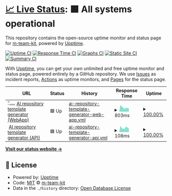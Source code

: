 # [📈 Live Status](https://m-team-kit.github.io/templates-status): <!--live status--> **🟩 All systems operational**

This repository contains the open-source uptime monitor and status page for [m-team-kit](https://m-team-kit.github.io/templates-status), powered by [Upptime](https://github.com/upptime/upptime).

[![Uptime CI](https://github.com/m-team-kit/templates-status/workflows/Uptime%20CI/badge.svg)](https://github.com/m-team-kit/templates-status/actions?query=workflow%3A%22Uptime+CI%22)
[![Response Time CI](https://github.com/m-team-kit/templates-status/workflows/Response%20Time%20CI/badge.svg)](https://github.com/m-team-kit/templates-status/actions?query=workflow%3A%22Response+Time+CI%22)
[![Graphs CI](https://github.com/m-team-kit/templates-status/workflows/Graphs%20CI/badge.svg)](https://github.com/m-team-kit/templates-status/actions?query=workflow%3A%22Graphs+CI%22)
[![Static Site CI](https://github.com/m-team-kit/templates-status/workflows/Static%20Site%20CI/badge.svg)](https://github.com/m-team-kit/templates-status/actions?query=workflow%3A%22Static+Site+CI%22)
[![Summary CI](https://github.com/m-team-kit/templates-status/workflows/Summary%20CI/badge.svg)](https://github.com/m-team-kit/templates-status/actions?query=workflow%3A%22Summary+CI%22)

With [Upptime](https://upptime.js.org), you can get your own unlimited and free uptime monitor and status page, powered entirely by a GitHub repository. We use [Issues](https://github.com/m-team-kit/templates-status/issues) as incident reports, [Actions](https://github.com/m-team-kit/templates-status/actions) as uptime monitors, and [Pages](https://m-team-kit.github.io/templates-status) for the status page.

<!--start: status pages-->
<!-- This summary is generated by Upptime (https://github.com/upptime/upptime) -->
<!-- Do not edit this manually, your changes will be overwritten -->
<!-- prettier-ignore -->
| URL | Status | History | Response Time | Uptime |
| --- | ------ | ------- | ------------- | ------ |
| <img alt="" src="https://raw.githubusercontent.com/ai4eosc/status/master/static/logo.png" height="13"> [AI repository template generator (WebApp)](https://templates.cloud.ai4eosc.eu/) | 🟩 Up | [ai-repository-template-generator-web-app.yml](https://github.com/m-team-kit/templates-status/commits/HEAD/history/ai-repository-template-generator-web-app.yml) | <details><summary><img alt="Response time graph" src="./graphs/ai-repository-template-generator-web-app/response-time-week.png" height="20"> 803ms</summary><br><a href="https://m-team-kit.github.io/templates-status/history/ai-repository-template-generator-web-app"><img alt="Response time 884" src="https://img.shields.io/endpoint?url=https%3A%2F%2Fraw.githubusercontent.com%2Fm-team-kit%2Ftemplates-status%2FHEAD%2Fapi%2Fai-repository-template-generator-web-app%2Fresponse-time.json"></a><br><a href="https://m-team-kit.github.io/templates-status/history/ai-repository-template-generator-web-app"><img alt="24-hour response time 775" src="https://img.shields.io/endpoint?url=https%3A%2F%2Fraw.githubusercontent.com%2Fm-team-kit%2Ftemplates-status%2FHEAD%2Fapi%2Fai-repository-template-generator-web-app%2Fresponse-time-day.json"></a><br><a href="https://m-team-kit.github.io/templates-status/history/ai-repository-template-generator-web-app"><img alt="7-day response time 803" src="https://img.shields.io/endpoint?url=https%3A%2F%2Fraw.githubusercontent.com%2Fm-team-kit%2Ftemplates-status%2FHEAD%2Fapi%2Fai-repository-template-generator-web-app%2Fresponse-time-week.json"></a><br><a href="https://m-team-kit.github.io/templates-status/history/ai-repository-template-generator-web-app"><img alt="30-day response time 860" src="https://img.shields.io/endpoint?url=https%3A%2F%2Fraw.githubusercontent.com%2Fm-team-kit%2Ftemplates-status%2FHEAD%2Fapi%2Fai-repository-template-generator-web-app%2Fresponse-time-month.json"></a><br><a href="https://m-team-kit.github.io/templates-status/history/ai-repository-template-generator-web-app"><img alt="1-year response time 884" src="https://img.shields.io/endpoint?url=https%3A%2F%2Fraw.githubusercontent.com%2Fm-team-kit%2Ftemplates-status%2FHEAD%2Fapi%2Fai-repository-template-generator-web-app%2Fresponse-time-year.json"></a></details> | <details><summary><a href="https://m-team-kit.github.io/templates-status/history/ai-repository-template-generator-web-app">100.00%</a></summary><a href="https://m-team-kit.github.io/templates-status/history/ai-repository-template-generator-web-app"><img alt="All-time uptime 100.00%" src="https://img.shields.io/endpoint?url=https%3A%2F%2Fraw.githubusercontent.com%2Fm-team-kit%2Ftemplates-status%2FHEAD%2Fapi%2Fai-repository-template-generator-web-app%2Fuptime.json"></a><br><a href="https://m-team-kit.github.io/templates-status/history/ai-repository-template-generator-web-app"><img alt="24-hour uptime 100.00%" src="https://img.shields.io/endpoint?url=https%3A%2F%2Fraw.githubusercontent.com%2Fm-team-kit%2Ftemplates-status%2FHEAD%2Fapi%2Fai-repository-template-generator-web-app%2Fuptime-day.json"></a><br><a href="https://m-team-kit.github.io/templates-status/history/ai-repository-template-generator-web-app"><img alt="7-day uptime 100.00%" src="https://img.shields.io/endpoint?url=https%3A%2F%2Fraw.githubusercontent.com%2Fm-team-kit%2Ftemplates-status%2FHEAD%2Fapi%2Fai-repository-template-generator-web-app%2Fuptime-week.json"></a><br><a href="https://m-team-kit.github.io/templates-status/history/ai-repository-template-generator-web-app"><img alt="30-day uptime 100.00%" src="https://img.shields.io/endpoint?url=https%3A%2F%2Fraw.githubusercontent.com%2Fm-team-kit%2Ftemplates-status%2FHEAD%2Fapi%2Fai-repository-template-generator-web-app%2Fuptime-month.json"></a><br><a href="https://m-team-kit.github.io/templates-status/history/ai-repository-template-generator-web-app"><img alt="1-year uptime 100.00%" src="https://img.shields.io/endpoint?url=https%3A%2F%2Fraw.githubusercontent.com%2Fm-team-kit%2Ftemplates-status%2FHEAD%2Fapi%2Fai-repository-template-generator-web-app%2Fuptime-year.json"></a></details>
| <img alt="" src="https://upload.wikimedia.org/wikipedia/commons/a/ab/Swagger-logo.png" height="13"> [AI repository template generator (API)](https://templates.cloud.ai4eosc.eu/api/v1/) | 🟩 Up | [ai-repository-template-generator-api.yml](https://github.com/m-team-kit/templates-status/commits/HEAD/history/ai-repository-template-generator-api.yml) | <details><summary><img alt="Response time graph" src="./graphs/ai-repository-template-generator-api/response-time-week.png" height="20"> 108ms</summary><br><a href="https://m-team-kit.github.io/templates-status/history/ai-repository-template-generator-api"><img alt="Response time 120" src="https://img.shields.io/endpoint?url=https%3A%2F%2Fraw.githubusercontent.com%2Fm-team-kit%2Ftemplates-status%2FHEAD%2Fapi%2Fai-repository-template-generator-api%2Fresponse-time.json"></a><br><a href="https://m-team-kit.github.io/templates-status/history/ai-repository-template-generator-api"><img alt="24-hour response time 98" src="https://img.shields.io/endpoint?url=https%3A%2F%2Fraw.githubusercontent.com%2Fm-team-kit%2Ftemplates-status%2FHEAD%2Fapi%2Fai-repository-template-generator-api%2Fresponse-time-day.json"></a><br><a href="https://m-team-kit.github.io/templates-status/history/ai-repository-template-generator-api"><img alt="7-day response time 108" src="https://img.shields.io/endpoint?url=https%3A%2F%2Fraw.githubusercontent.com%2Fm-team-kit%2Ftemplates-status%2FHEAD%2Fapi%2Fai-repository-template-generator-api%2Fresponse-time-week.json"></a><br><a href="https://m-team-kit.github.io/templates-status/history/ai-repository-template-generator-api"><img alt="30-day response time 118" src="https://img.shields.io/endpoint?url=https%3A%2F%2Fraw.githubusercontent.com%2Fm-team-kit%2Ftemplates-status%2FHEAD%2Fapi%2Fai-repository-template-generator-api%2Fresponse-time-month.json"></a><br><a href="https://m-team-kit.github.io/templates-status/history/ai-repository-template-generator-api"><img alt="1-year response time 120" src="https://img.shields.io/endpoint?url=https%3A%2F%2Fraw.githubusercontent.com%2Fm-team-kit%2Ftemplates-status%2FHEAD%2Fapi%2Fai-repository-template-generator-api%2Fresponse-time-year.json"></a></details> | <details><summary><a href="https://m-team-kit.github.io/templates-status/history/ai-repository-template-generator-api">100.00%</a></summary><a href="https://m-team-kit.github.io/templates-status/history/ai-repository-template-generator-api"><img alt="All-time uptime 100.00%" src="https://img.shields.io/endpoint?url=https%3A%2F%2Fraw.githubusercontent.com%2Fm-team-kit%2Ftemplates-status%2FHEAD%2Fapi%2Fai-repository-template-generator-api%2Fuptime.json"></a><br><a href="https://m-team-kit.github.io/templates-status/history/ai-repository-template-generator-api"><img alt="24-hour uptime 100.00%" src="https://img.shields.io/endpoint?url=https%3A%2F%2Fraw.githubusercontent.com%2Fm-team-kit%2Ftemplates-status%2FHEAD%2Fapi%2Fai-repository-template-generator-api%2Fuptime-day.json"></a><br><a href="https://m-team-kit.github.io/templates-status/history/ai-repository-template-generator-api"><img alt="7-day uptime 100.00%" src="https://img.shields.io/endpoint?url=https%3A%2F%2Fraw.githubusercontent.com%2Fm-team-kit%2Ftemplates-status%2FHEAD%2Fapi%2Fai-repository-template-generator-api%2Fuptime-week.json"></a><br><a href="https://m-team-kit.github.io/templates-status/history/ai-repository-template-generator-api"><img alt="30-day uptime 100.00%" src="https://img.shields.io/endpoint?url=https%3A%2F%2Fraw.githubusercontent.com%2Fm-team-kit%2Ftemplates-status%2FHEAD%2Fapi%2Fai-repository-template-generator-api%2Fuptime-month.json"></a><br><a href="https://m-team-kit.github.io/templates-status/history/ai-repository-template-generator-api"><img alt="1-year uptime 100.00%" src="https://img.shields.io/endpoint?url=https%3A%2F%2Fraw.githubusercontent.com%2Fm-team-kit%2Ftemplates-status%2FHEAD%2Fapi%2Fai-repository-template-generator-api%2Fuptime-year.json"></a></details>

<!--end: status pages-->

[**Visit our status website →**](https://m-team-kit.github.io/templates-status)

## 📄 License

- Powered by: [Upptime](https://github.com/upptime/upptime)
- Code: [MIT](./LICENSE) © [m-team-kit](https://m-team-kit.github.io/templates-status)
- Data in the `./history` directory: [Open Database License](https://opendatacommons.org/licenses/odbl/1-0/)
